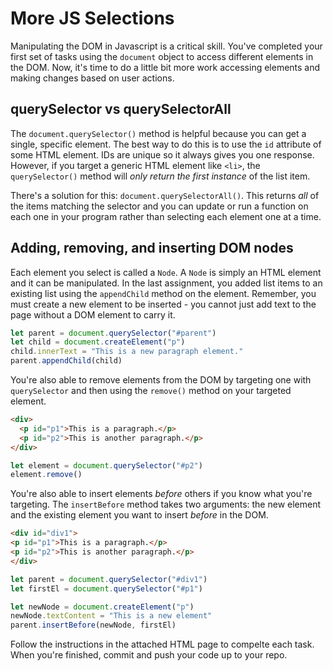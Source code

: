 # More JS Selections

Manipulating the DOM in Javascript is a critical skill. You've completed your first set of tasks using the `document` object to access different elements in the DOM. Now, it's time to do a little bit more work accessing elements and making changes based on user actions.

## querySelector vs querySelectorAll

The `document.querySelector()` method is helpful because you can get a single, specific element. The best way to do this is to use the `id` attribute of some HTML element. IDs are unique so it always gives you one response. However, if you target a generic HTML element like `<li>`, the `querySelector()` method will _only return the first instance_ of the list item.

There's a solution for this: `document.querySelectorAll()`. This returns _all_ of the items matching the selector and you can update or run a function on each one in your program rather than selecting each element one at a time.

## Adding, removing, and inserting DOM nodes

Each element you select is called a `Node`. A `Node` is simply an HTML element and it can be manipulated. In the last assignment, you added list items to an existing list using the `appendChild` method on the element. Remember, you must create a new element to be inserted - you cannot just add text to the page without a DOM element to carry it. 

```js
let parent = document.querySelector("#parent")
let child = document.createElement("p")
child.innerText = "This is a new paragraph element."
parent.appendChild(child)
```

You're also able to remove elements from the DOM by targeting one with `querySelector` and then using the `remove()` method on your targeted element. 

```html
<div>
  <p id="p1">This is a paragraph.</p>
  <p id="p2">This is another paragraph.</p>
</div>
```

```js
let element = document.querySelector("#p2")
element.remove()

```

You're also able to insert elements _before_ others if you know what you're targeting. The `insertBefore` method takes two arguments: the new element and the existing element you want to insert _before_ in the DOM.

```html
<div id="div1">
<p id="p1">This is a paragraph.</p>
<p id="p2">This is another paragraph.</p>
</div>
```

```js
let parent = document.querySelector("#div1")
let firstEl = document.querySelector("#p1")

let newNode = document.createElement("p")
newNode.textContent = "This is a new element"
parent.insertBefore(newNode, firstEl)
```

Follow the instructions in the attached HTML page to compelte each task. When you're finished, commit and push your code up to your repo.
